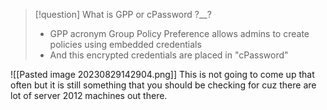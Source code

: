 >[!question] What is GPP or cPassword ?__?
>- GPP acronym Group Policy Preference allows admins to create policies using embedded credentials
>- And this encrypted credentials are placed in "cPassword"


![[Pasted image 20230829142904.png]]
This is not going to come up that often but it is still something that you should be checking for cuz there are lot of server 2012 machines out there.


